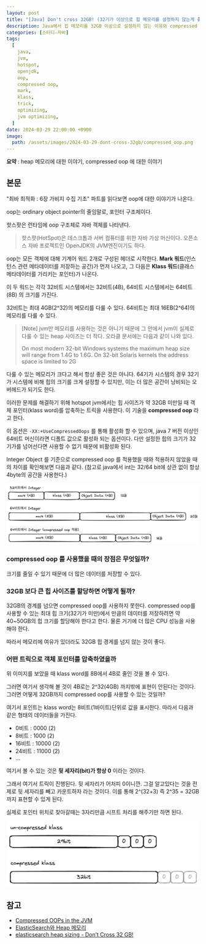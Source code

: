 ```yaml
---
layout: post
title: "[Java] Don't cross 32GB! (32기가 이상으로 힙 메모리를 설정하지 않는게 좋은 이유)"
description: Java에서 힙 메모리를 32GB 이상으로 설정하지 않는 이유와 compressed OOP(Ordinary Object Pointer)의 장점을 설명합니다. 32비트 시스템은 최대 4GB, 64비트 시스템은 16EB까지 메모리를 다룰 수 있지만, 힙 크기가 크면 오버헤드가 발생할 수 있습니다. HotSpot JVM은 힙 사이즈가 32GB 미만일 때 객체 포인터를 압축하여 메모리 사용 효율을 높이며, 32GB를 초과하면 compressed OOP를 사용할 수 없습니다. 따라서 메모리에 여유가 있더라도 힙 크기를 32GB 이하로 유지하는 것이 좋습니다.
categories: [스터디-자바]
tags:
  [
    java,
    jvm,
    hotspot,
    openjdk,
    oop,
    compressed oop,
    mark,
    klass,
    trick,
    optimizing,
    jvm optimizing,
  ]
date: 2024-03-29 22:00:00 +0900
image:
  path: /assets/images/2024-03-29-dont-cross-32gb/compressed_oop.png
---
```


**요약** : heap 메모리에 대한 이야기, compressed oop 에 대한 이야기

## 본문

"최바 최적화 : 6장 가비지 수집 기초" 파트를 읽다보면 oop에 대한 이야기가 나온다.

oop는 ordinary object pointer의 줄임말로, 포인터 구조체이다.

핫스팟은 런타임에 oop 구조체로 자바 객체를 나타낸다.

> 핫스팟(HotSpot)은 데스크톱과 서버 컴퓨터를 위한 자바 가상 머신이다. 오픈소스 자바 프로젝트인 OpenJDK의 JVM엔진이기도 하다.

oop는 모든 객체에 대해 기계어 워드 2개로 구성된 헤더로 시작한다. **Mark 워드**(인스턴스 관련 메타데이터를 저장하는 공간)가 먼저 나오고, 그 다음은 **Klass 워드**(클래스 메타데이터를 가리키는 포인터)가 나온다.

이 두 워드는 각각 32비트 시스템에서는 32비트(4B), 64비트 시스템에서는 64비트(8B) 의 크기를 가진다.

32비트는 최대 4GB(2^32)의 메모리를 다룰 수 있다. 64비트는 최대 16EB(2^64)의 메모리를 다룰 수 있다.

> [Note] jvm만 메모리를 사용하는 것은 아니기 때문에 그 안에서 jvm이 실제로 다룰 수 있는 heap 사이즈는 더 작다. 오라클 문서에는 다음과 같이 나와 있다.
>
> On most modern 32-bit Windows systems the maximum heap size will range from 1.4G to 1.6G. On 32-bit Solaris kernels the address space is limited to 2G

다룰 수 있는 메모리가 크다고 해서 항상 좋은 것은 아니다. 64기가 시스템의 경우 32기가 시스템에 비해 힙의 크기를 크게 설정할 수 있지만, 이는 더 많은 공간이 낭비되는 오버헤드가 되기도 한다.

이러한 문제를 해결하기 위해 hotspot jvm에서는 힙 사이즈가 약 32GB 미만일 때 객체 포인터(klass word)를 압축하는 트릭을 사용한다. 이 기술을 **compressed oop** 라고 한다.

이 옵션은 `-XX:+UseCompressedOops` 를 통해 활성화 할 수 있으며, java 7 버전 이상인 64비트 머신이라면 디폴트 값으로 활성화 되는 옵션이다. 다만 설정한 힙의 크기가 32기가를 넘어선다면 사용할 수 없기 때문에 비활성화 된다.

Integer Object 를 기준으로 compressed oop 를 적용했을 때와 적용하지 않았을 때의 차이를 확인해보면 다음과 같다.
(참고로 java에서 int는 32/64 bit에 상관 없이 항상 4byte의 공간을 사용한다.)

![compressed_oop](/assets/images/2024-03-29-dont-cross-32gb/compressed_oop.png)

### compressed oop 를 사용했을 때의 장점은 무엇일까?

크기를 줄일 수 있기 때문에 더 많은 데이터를 저장할 수 있다.

### 32GB 보다 큰 힙 사이즈를 할당하면 어떻게 될까?

32GB의 경계를 넘으면 compressed oop를 사용하지 못한다. compressed oop를 사용할 수 있는 최대 힙 크기(32기가 미만)에서 만큼의 데이터를 저장하려면 약 40~50GB의 힙 크기를 할당해야 한다고 한다. 물론 거기에 더 많은 CPU 성능을 사용해야 한다.

따라서 메모리에 여유가 있더라도 32GB 힙 경게를 넘지 않는 것이 좋다.

### 어떤 트릭으로 객체 포인터를 압축하였을까

위 이미지를 보았을 때 klass word를 8B에서 4B로 줄인 것을 볼 수 있다.

그러면 여기서 생각해 볼 것이 4B로는 2^32(4GB) 까지밖에 표현이 안된다는 것이다. 그러면 어떻게 32GB까지 compressed oop를 사용할 수 있는 것일까?

여기서 포인트는 klass word는 8비트(1바이트)단위로 값을 표시한다.
따라서 다음과 같은 형태의 데이터들을 가진다.

- 0비트 : 0000 (2)
- 8비트 : 1000 (2)
- 16비트 : 10000 (2)
- 24비트 : 11000 (2)
- ...

여기서 볼 수 있는 것은 **뒷 세자리(bit)가 항상 0** 이라는 것이다.

그래서 여기서 트릭이 진행된다. 뒷 세자리가 어처피 0이니깐. 그걸 알고있다는 것을 전제로 뒷 세자리를 빼고 카운트하자 라는 것이다.
이를 통해 2^(32+3) 즉 2^35 = 32GB 까지 표현할 수 있게 된다.

실제로 포인터 위치로 찾아갈때는 3자리만큼 시프트 처리를 해주기만 하면 된다.

![trick.png](/assets/images/2024-03-29-dont-cross-32gb/trick.png)

## 참고

- [Compressed OOPs in the JVM](https://www.baeldung.com/jvm-compressed-oops)
- [ElasticSearch와 Heap 메모리](https://brunch.co.kr/@alden/35)
- [elasticsearch heap sizing - Don’t Cross 32 GB!](https://www.elastic.co/guide/en/elasticsearch/guide/current/heap-sizing.html#compressed_oops)
